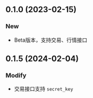 ## 0.1.0 (2023-02-15)
### New
- Beta版本，支持交易、行情接口

## 0.1.5 (2024-02-04)
### Modify
- 交易接口支持 `secret_key`